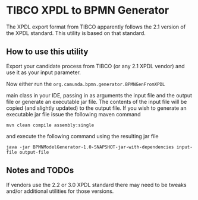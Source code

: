 # TIBCO XPDL to BPMN Generator
The XPDL export format from TIBCO apparently follows the 2.1 version of the XPDL standard. This utility is based on that standard.

## How to use this utility
Export your candidate process from TIBCO (or any 2.1 XPDL vendor) and use it as your input parameter.

Now either run the ```org.camunda.bpmn.generator.BPMNGenFromXPDL```

main class in your IDE, passing in as arguments the input file and the output file or generate an executable jar file. The contents of the input file will be copied (and slightly updated) to the output file. If you wish to generate an executable jar file issue the following maven command 

```mvn clean compile assembly:single``` 

and execute the following command using the resulting jar file

```java -jar BPMNModelGenerator-1.0-SNAPSHOT-jar-with-dependencies input-file output-file```

## Notes and TODOs
If vendors use the 2.2 or 3.0 XPDL standard there may need to be tweaks and/or additional utilities for those versions.

